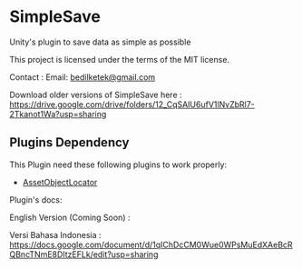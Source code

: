 # SimpleSave
Unity's plugin to save data as simple as possible

This project is licensed under the terms of the MIT license.

Contact :
Email: bedilketek@gmail.com

Download older versions of SimpleSave here : https://drive.google.com/drive/folders/12_CqSAIU6ufV1lNvZbRl7-2Tkanot1Wa?usp=sharing
## Plugins Dependency
This Plugin need these following plugins to work properly:
- [AssetObjectLocator](https://github.com/bedilketek/AssetObjectLocator/tree/main)

Plugin's docs:

English Version (Coming Soon) : 

Versi Bahasa Indonesia : https://docs.google.com/document/d/1qIChDcCM0Wue0WPsMuEdXAeBcRQBncTNmE8DItzEFLk/edit?usp=sharing
